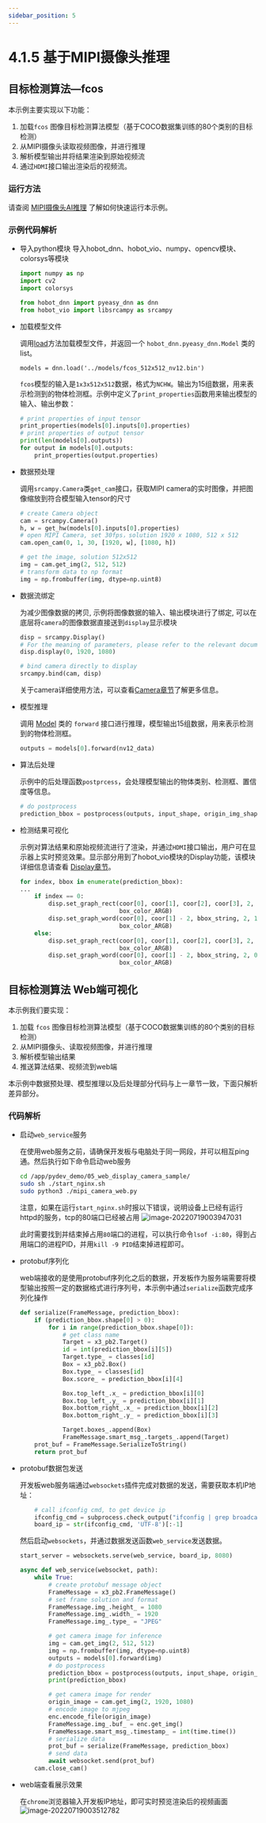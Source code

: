 ```yaml
---
sidebar_position: 5
---
```


# 4.1.5 基于MIPI摄像头推理

## 目标检测算法—fcos

本示例主要实现以下功能：

1. 加载`fcos` 图像目标检测算法模型（基于COCO数据集训练的80个类别的目标检测）
2. 从MIPI摄像头读取视频图像，并进行推理
3. 解析模型输出并将结果渲染到原始视频流
4. 通过`HDMI`接口输出渲染后的视频流。

### 运行方法

请查阅 [MIPI摄像头AI推理](/first_application/mipi_camera) 了解如何快速运行本示例。

### 示例代码解析

- 导入python模块
  导入hobot_dnn、hobot_vio、numpy、opencv模块、colorsys等模块

    ```python
    import numpy as np
    import cv2
    import colorsys
  
    from hobot_dnn import pyeasy_dnn as dnn
    from hobot_vio import libsrcampy as srcampy
    ```

- 加载模型文件

    调用[load](/python_development/pydev_dnn_api)方法加载模型文件，并返回一个 `hobot_dnn.pyeasy_dnn.Model` 类的 list。

    ```shell
    models = dnn.load('../models/fcos_512x512_nv12.bin')
    ```

    `fcos`模型的输入是`1x3x512x512`数据，格式为`NCHW`。输出为15组数据，用来表示检测到的物体检测框。示例中定义了`print_properties`函数用来输出模型的输入、输出参数：

    ```python
    # print properties of input tensor
    print_properties(models[0].inputs[0].properties)
    # print properties of output tensor
    print(len(models[0].outputs))
    for output in models[0].outputs:
        print_properties(output.properties)
    ```

- 数据预处理

    调用`srcampy.Camera`类`get_cam`接口，获取MIPI camera的实时图像，并把图像缩放到符合模型输入tensor的尺寸

    ```python
    # create Camera object
    cam = srcampy.Camera()
    h, w = get_hw(models[0].inputs[0].properties)
    # open MIPI Camera, set 30fps，solution 1920 x 1080, 512 x 512
    cam.open_cam(0, 1, 30, [1920, w], [1080, h])
    ```

    ```python
    # get the image, solution 512x512
    img = cam.get_img(2, 512, 512)
    # transform data to np format
    img = np.frombuffer(img, dtype=np.uint8)
    ```

- 数据流绑定

    为减少图像数据的拷贝, 示例将图像数据的输入、输出模块进行了绑定, 可以在底层将`camera`的图像数据直接送到`display`显示模块

    ```python
    disp = srcampy.Display()
    # For the meaning of parameters, please refer to the relevant documents of HDMI display
    disp.display(0, 1920, 1080)

    # bind camera directly to display
    srcampy.bind(cam, disp)
    ```

    关于camera详细使用方法，可以查看[Camera章节](../pydev_multimedia_api_x3/object_camera.md)了解更多信息。

- 模型推理

    调用 [Model](../pydev_dnn_api#model) 类的 `forward` 接口进行推理，模型输出15组数据，用来表示检测到的物体检测框。

    ```python
    outputs = models[0].forward(nv12_data)
    ```

- 算法后处理

    示例中的后处理函数`postprcess`，会处理模型输出的物体类别、检测框、置信度等信息。
    ```python
    # do postprocess
    prediction_bbox = postprocess(outputs, input_shape, origin_img_shape=(1080,1920))
    ```

- 检测结果可视化

    示例对算法结果和原始视频流进行了渲染，并通过`HDMI`接口输出，用户可在显示器上实时预览效果。显示部分用到了hobot_vio模块的Display功能，该模块详细信息请查看 [Display章节](../pydev_multimedia_api_x3/object_display.md)。

    ```python
    for index, bbox in enumerate(prediction_bbox):
    ...
        if index == 0:
            disp.set_graph_rect(coor[0], coor[1], coor[2], coor[3], 2, 1,
                                box_color_ARGB)
            disp.set_graph_word(coor[0], coor[1] - 2, bbox_string, 2, 1,
                                box_color_ARGB)
        else:
            disp.set_graph_rect(coor[0], coor[1], coor[2], coor[3], 2, 0,
                                box_color_ARGB)
            disp.set_graph_word(coor[0], coor[1] - 2, bbox_string, 2, 0,
                                box_color_ARGB)
    
    ```

## 目标检测算法 Web端可视化

本示例我们要实现：

1. 加载 `fcos` 图像目标检测算法模型（基于COCO数据集训练的80个类别的目标检测）
2. 从MIPI摄像头、读取视频图像，并进行推理
3. 解析模型输出结果
4. 推送算法结果、视频流到web端

本示例中数据预处理、模型推理以及后处理部分代码与上一章节一致，下面只解析差异部分。

### 代码解析

- 启动`web_service`服务

    在使用web服务之前，请确保开发板与电脑处于同一网段，并可以相互ping通。然后执行如下命令启动web服务

    ```bash
    cd /app/pydev_demo/05_web_display_camera_sample/
    sudo sh ./start_nginx.sh
    sudo python3 ./mipi_camera_web.py 
    ```

    注意，如果在运行`start_nginx.sh`时报以下错误，说明设备上已经有运行httpd的服务，tcp的80端口已经被占用
    ![image-20220719003947031](../../../static/img/04_Algorithm_Application/01_pydev_dnn_demo/image/pydev_dnn_demo/image-20220719003947031.png)

    此时需要找到并结束掉占用`80`端口的进程，可以执行命令`lsof -i:80`，得到占用端口的进程PID，并用`kill -9 PID`结束掉进程即可。

- protobuf序列化

    web端接收的是使用protobuf序列化之后的数据，开发板作为服务端需要将模型输出按照一定的数据格式进行序列号，本示例中通过`serialize`函数完成序列化操作

    ```python
    def serialize(FrameMessage, prediction_bbox):
        if (prediction_bbox.shape[0] > 0):
            for i in range(prediction_bbox.shape[0]):
                # get class name
                Target = x3_pb2.Target()
                id = int(prediction_bbox[i][5])
                Target.type_ = classes[id]
                Box = x3_pb2.Box()
                Box.type_ = classes[id]
                Box.score_ = prediction_bbox[i][4]

                Box.top_left_.x_ = prediction_bbox[i][0]
                Box.top_left_.y_ = prediction_bbox[i][1]
                Box.bottom_right_.x_ = prediction_bbox[i][2]
                Box.bottom_right_.y_ = prediction_bbox[i][3]

                Target.boxes_.append(Box)
                FrameMessage.smart_msg_.targets_.append(Target)
        prot_buf = FrameMessage.SerializeToString()
        return prot_buf
    ```

- protobuf数据包发送

    开发板web服务端通过`websockets`插件完成对数据的发送，需要获取本机IP地址：

    ```python
        # call ifconfig cmd, to get device ip
        ifconfig_cmd = subprocess.check_output("ifconfig | grep broadcast | awk '{print $2}'", shell=True)
        board_ip = str(ifconfig_cmd, 'UTF-8')[:-1]
    ```

    然后启动`websockets`，并通过数据发送函数`web_service`发送数据。

    ```python
    start_server = websockets.serve(web_service, board_ip, 8080)
    ```

    ```python
    async def web_service(websocket, path):
        while True:
            # create protobuf message object
            FrameMessage = x3_pb2.FrameMessage()
            # set frame solution and format
            FrameMessage.img_.height_ = 1080
            FrameMessage.img_.width_ = 1920
            FrameMessage.img_.type_ = "JPEG"
    
            # get camera image for inference
            img = cam.get_img(2, 512, 512)
            img = np.frombuffer(img, dtype=np.uint8)
            outputs = models[0].forward(img)
            # do postprocess
            prediction_bbox = postprocess(outputs, input_shape, origin_img_shape=(1080, 1920))
            print(prediction_bbox)

            # get camera image for render
            origin_image = cam.get_img(2, 1920, 1080)
            # encode image to mjpeg
            enc.encode_file(origin_image)
            FrameMessage.img_.buf_ = enc.get_img()
            FrameMessage.smart_msg_.timestamp_ = int(time.time())
            # serialize data
            prot_buf = serialize(FrameMessage, prediction_bbox)
            # send data
            await websocket.send(prot_buf)
        cam.close_cam()
    ```

- web端查看展示效果

    在`chrome`浏览器输入开发板IP地址，即可实时预览渲染后的视频画面  
    ![image-20220719003512782](../../../static/img/04_Algorithm_Application/01_pydev_dnn_demo/image/pydev_dnn_demo/image-20220719003512782.png)

